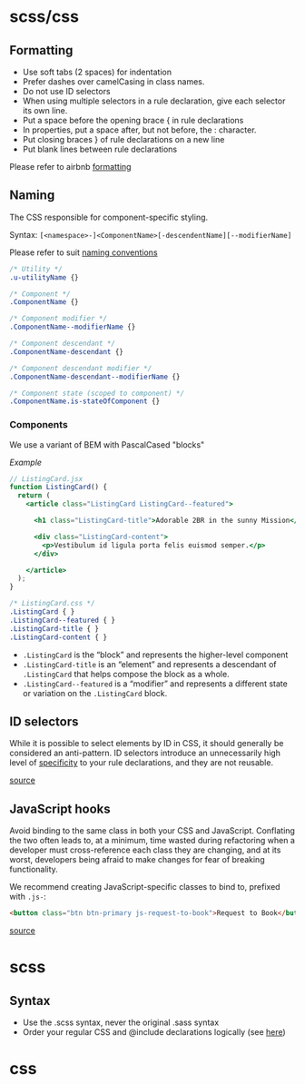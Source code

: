 # scss/css

## Formatting

- Use soft tabs (2 spaces) for indentation
- Prefer dashes over camelCasing in class names.
- Do not use ID selectors
- When using multiple selectors in a rule declaration, give each selector its own line.
- Put a space before the opening brace { in rule declarations
- In properties, put a space after, but not before, the : character.
- Put closing braces } of rule declarations on a new line
- Put blank lines between rule declarations

Please refer to airbnb [formatting](https://github.com/airbnb/css#formatting)

## Naming
The CSS responsible for component-specific styling.

Syntax: `[<namespace>-]<ComponentName>[-descendentName][--modifierName]`

Please refer to suit [naming conventions](https://github.com/suitcss/suit/blob/master/doc/naming-conventions.md)

```css
/* Utility */
.u-utilityName {}

/* Component */
.ComponentName {}

/* Component modifier */
.ComponentName--modifierName {}

/* Component descendant */
.ComponentName-descendant {}

/* Component descendant modifier */
.ComponentName-descendant--modifierName {}

/* Component state (scoped to component) */
.ComponentName.is-stateOfComponent {}
```

### Components

We use a variant of BEM with PascalCased "blocks"

*Example*

```jsx
// ListingCard.jsx
function ListingCard() {
  return (
    <article class="ListingCard ListingCard--featured">

      <h1 class="ListingCard-title">Adorable 2BR in the sunny Mission</h1>

      <div class="ListingCard-content">
        <p>Vestibulum id ligula porta felis euismod semper.</p>
      </div>

    </article>
  );
}
```

```css
/* ListingCard.css */
.ListingCard { }
.ListingCard--featured { }
.ListingCard-title { }
.ListingCard-content { }
```

- `.ListingCard` is the “block” and represents the higher-level component
- `.ListingCard-title` is an “element” and represents a descendant of `.ListingCard` that helps compose the block as a whole.
- `.ListingCard--featured` is a “modifier” and represents a different state or variation on the `.ListingCard` block.

## ID selectors

While it is possible to select elements by ID in CSS, it should generally be considered an anti-pattern. ID selectors introduce an unnecessarily high level of [specificity](https://developer.mozilla.org/en-US/docs/Web/CSS/Specificity) to your rule declarations, and they are not reusable.

[source](https://github.com/airbnb/css)

## JavaScript hooks

Avoid binding to the same class in both your CSS and JavaScript. Conflating the two often leads to, at a minimum, time wasted during refactoring when a developer must cross-reference each class they are changing, and at its worst, developers being afraid to make changes for fear of breaking functionality.

We recommend creating JavaScript-specific classes to bind to, prefixed with `.js-`:

```html
<button class="btn btn-primary js-request-to-book">Request to Book</button>
```

[source](https://github.com/airbnb/css)

# scss

## Syntax
- Use the .scss syntax, never the original .sass syntax
- Order your regular CSS and @include declarations logically (see [here](https://github.com/airbnb/css#ordering-of-property-declarations))


# css
